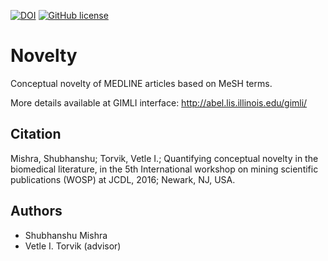 [![DOI](https://zenodo.org/badge/20815/napsternxg/Novelty.svg)](https://zenodo.org/badge/latestdoi/20815/napsternxg/Novelty)
[![GitHub license](https://img.shields.io/badge/license-GPLv3-blue.svg)](https://raw.githubusercontent.com/napsternxg/Novelty/master/LICENSE)

# Novelty

Conceptual novelty of MEDLINE articles based on MeSH terms. 

More details available at GIMLI interface: http://abel.lis.illinois.edu/gimli/

## Citation
 Mishra, Shubhanshu; Torvik, Vetle I.; Quantifying conceptual novelty in the biomedical literature, in the 5th International workshop on mining scientific publications (WOSP) at JCDL, 2016; Newark, NJ, USA.

## Authors
* Shubhanshu Mishra
* Vetle I. Torvik (advisor)
